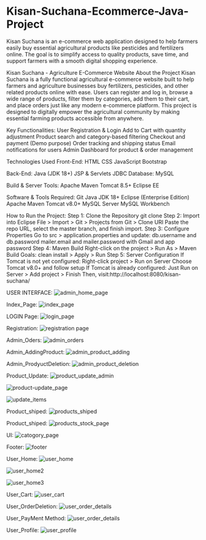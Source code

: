# Kisan-Suchana-Ecommerce-Java-Project
Kisan Suchana is an e-commerce web application designed to help farmers easily buy essential agricultural products like pesticides and fertilizers online. The goal is to simplify access to quality products, save time, and support farmers with a smooth digital shopping experience.

Kisan Suchana - Agriculture E-Commerce Website
About the Project
Kisan Suchana is a fully functional agricultural e-commerce website built to help farmers and agriculture businesses buy fertilizers, pesticides, and other related products online with ease.
Users can register and log in, browse a wide range of products, filter them by categories, add them to their cart, and place orders just like any modern e-commerce platform. This project is designed to digitally empower the agricultural community by making essential farming products accessible from anywhere.

Key Functionalities:
User Registration & Login
Add to Cart with quantity adjustment
Product search and category-based filtering
Checkout and payment (Demo purpose)
Order tracking and shipping status
Email notifications for users
Admin Dashboard for product & order management

Technologies Used
Front-End:
HTML
CSS
JavaScript
Bootstrap

Back-End:
Java (JDK 18+)
JSP & Servlets
JDBC
Database:
MySQL

Build & Server Tools:
Apache Maven
Tomcat 8.5+
Eclipse EE

Software & Tools Required:
Git
Java JDK 18+
Eclipse (Enterprise Edition)
Apache Maven
Tomcat v8.0+
MySQL Server
MySQL Workbench

How to Run the Project:
Step 1: Clone the Repository
git clone <your-github-repo-url>
Step 2: Import into Eclipse
File > Import > Git > Projects from Git > Clone URI
Paste the repo URL, select the master branch, and finish import.
Step 3: Configure Properties
Go to src > application.properties and update:
db.username and db.password
mailer.email and mailer.password with Gmail and app password
Step 4: Maven Build
Right-click on the project > Run As > Maven Build
Goals: clean install > Apply > Run
Step 5: Server Configuration
If Tomcat is not yet configured:
Right-click project > Run on Server
Choose Tomcat v8.0+ and follow setup
If Tomcat is already configured:
Just Run on Server > Add project > Finish
Then, visit:http://localhost:8080/kisan-suchana/

USER INTERFACE:
![admin_home_page](https://github.com/user-attachments/assets/f3e81e18-fb88-4c03-ade3-f3197705b6e9)

Index_Page:
![index_page](https://github.com/user-attachments/assets/2cdb08ee-f991-4c0b-b16f-d44571d82303)

LOGIN Page:
![login_page](https://github.com/user-attachments/assets/cfd98258-858b-496c-a8d3-32660c6d982a)

Registration:
![registration page](https://github.com/user-attachments/assets/6cb7cf19-b2ee-4395-852a-6301e443dc7b)

Admin_Oders:
![admin_orders](https://github.com/user-attachments/assets/468eeb34-974d-48a1-b7e9-25f7c879a91e)

Admin_AddingProduct:
![admin_product_adding](https://github.com/user-attachments/assets/2fef67ed-b49f-4adf-94c2-167ae22c2180)

Admin_ProdyuctDeletion:
![admin_product_deletion](https://github.com/user-attachments/assets/03088b6f-5971-434f-a88c-2f71da68dd87)

Product_Update:
![product_update_admin](https://github.com/user-attachments/assets/fe0aa424-bba1-4cd4-a3dd-0abe98992361)

![product-update_page](https://github.com/user-attachments/assets/729fc5b3-9192-4fdf-abd8-49f6b0df97b0)

![update_items](https://github.com/user-attachments/assets/7cceef65-bea8-46e2-ba25-84caef899ca9)

Product_shiped:
![products_shiped](https://github.com/user-attachments/assets/13308bad-780a-4bda-8762-9975b2650cf0)

Product_shiped:
![products_stock_page](https://github.com/user-attachments/assets/b1d4cafd-403e-4a3d-a84b-1554e13010f0)

UI:
![catogory_page](https://github.com/user-attachments/assets/a8901abf-16fa-4a07-b8bb-815c0af23818)

Footer:
![footer](https://github.com/user-attachments/assets/518dd275-846d-4b76-996d-463aa704d81d)

User_Home:
![user_home](https://github.com/user-attachments/assets/02e9f39d-ebdf-4499-b3db-f7988ed11a7f)

![user_home2](https://github.com/user-attachments/assets/6714f468-267c-4e21-8888-6a8369a9f820)

![user_home3](https://github.com/user-attachments/assets/70afedba-95ed-4d79-9143-9b405d1726b4)

User_Cart:
![user_cart](https://github.com/user-attachments/assets/d69df209-8c48-4e0a-ba6a-5360c89ff7d5)

User_OrderDeletion:
![user_order_details](https://github.com/user-attachments/assets/3066b1c7-593d-486a-b3d8-19841015d298)

User_PayMent Method:
![user_order_details](https://github.com/user-attachments/assets/bfc1936f-72e3-44aa-8ba9-01562a598dab)


User_Profile:
![user_profile](https://github.com/user-attachments/assets/01422bb5-4141-43d7-a6c4-1f8423980a6b)
